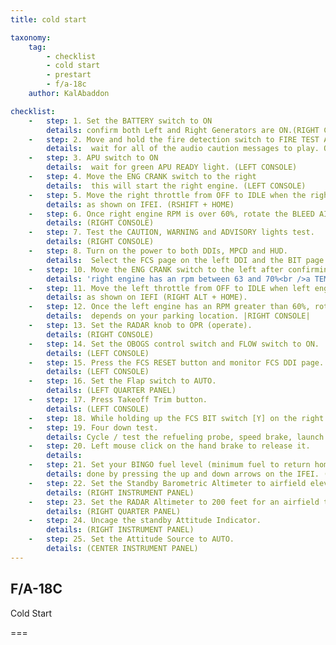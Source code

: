 ```yaml
---
title: cold start

taxonomy:
    tag:
        - checklist
        - cold start
        - prestart
        - f/a-18c
    author: KalAbaddon

checklist:
    -   step: 1. Set the BATTERY switch to ON
        details: confirm both Left and Right Generators are ON.(RIGHT CONSOLE)
    -   step: 2. Move and hold the fire detection switch to FIRE TEST A
        details:  wait for all of the audio caution messages to play. Once complete, wait 10 seconds and then do the same for FIRE TEST B. Between running FIRE TEST A and FIRE TEST B, you can reset the battery switch to rewind the fire test tape. (LEFT CONSOLE)
    -   step: 3. APU switch to ON 
        details:  wait for green APU READY light. (LEFT CONSOLE)
    -   step: 4. Move the ENG CRANK switch to the right
        details:  this will start the right engine. (LEFT CONSOLE)
    -   step: 5. Move the right throttle from OFF to IDLE when the right engine is above 25% rpm 
        details: as shown on IFEI. (RSHIFT + HOME)
    -   step: 6. Once right engine RPM is over 60%, rotate the BLEED AIR knob 360 degrees clockwise, from NORM to NORM. 
        details: (RIGHT CONSOLE)
    -   step: 7. Test the CAUTION, WARNING and ADVISORY lights test.
        details: (RIGHT CONSOLE)
    -   step: 8. Turn on the power to both DDIs, MPCD and HUD.
        details:  Select the FCS page on the left DDI and the BIT page on the right DDI. (INSTRUMENT PANEL)
    -   step: 10. Move the ENG CRANK switch to the left after confirming the following
        details: 'right engine has an rpm between 63 and 70%<br />a TEMP between 190 and 590 degrees<br />Fuel Flow between 420 and 900 PPH<br />a nozzle position between 73 and 84%<br />and an OIL pressure between 45 and 110 psi.<br />(LEFT CONSOLE)'
    -   step: 11. Move the left throttle from OFF to IDLE when left engine has reached at least 25% rpm
        details: as shown on IEFI (RIGHT ALT + HOME).
    -   step: 12. Once the left engine has an RPM greater than 60%, rotate the INS knob to GND (ground) or CV (carrier)
        details:  depends on your parking location. |RIGHT CONSOLE| 
    -   step: 13. Set the RADAR knob to OPR (operate). 
        details: (RIGHT CONSOLE)
    -   step: 14. Set the OBOGS control switch and FLOW switch to ON. 
        details: (LEFT CONSOLE)
    -   step: 15. Press the FCS RESET button and monitor FCS DDI page. 
        details: (LEFT CONSOLE)
    -   step: 16. Set the Flap switch to AUTO. 
        details: (LEFT QUARTER PANEL)
    -   step: 17. Press Takeoff Trim button. 
        details: (LEFT CONSOLE)
    -   step: 18. While holding up the FCS BIT switch [Y] on the right wall, press the FCS OSB on the BIT / FCS page at the same time.  
    -   step: 19. Four down test. 
        details: Cycle / test the refueling probe, speed brake, launch bar, arrestor hook, pitot heat, and set flaps to HALF. (LEFT CONSOLE, THROTTLES, LEFT QUARTER PANEL, RIGHT QUARTER PANEL, and RIGHT CONSOLE)
    -   step: 20. Left mouse click on the hand brake to release it. 
        details: 
    -   step: 21. Set your BINGO fuel level (minimum fuel to return home) 
        details: done by pressing the up and down arrows on the IFEI. (LEFT INSTRUMENT PANEL)
    -   step: 22. Set the Standby Barometric Altimeter to airfield elevation. 
        details: (RIGHT INSTRUMENT PANEL)
    -   step: 23. Set the RADAR Altimeter to 200 feet for an airfield takeoff or 40 feet from the carrier.
        details: (RIGHT QUARTER PANEL)
    -   step: 24. Uncage the standby Attitude Indicator. 
        details: (RIGHT INSTRUMENT PANEL)
    -   step: 25. Set the Attitude Source to AUTO. 
        details: (CENTER INSTRUMENT PANEL)
---
```


## F/A-18C 
Cold Start

===
